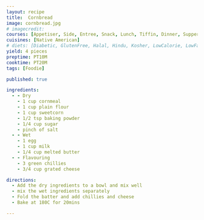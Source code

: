 ```yaml
---
layout: recipe
title:  Cornbread
image: cornbread.jpg
# imagecredit:
courses: [Appetiser, Side, Entree, Snack, Lunch, Tiffin, Dinner, Supper]
cuisines: [Native American]
# diets: [Diabetic, GlutenFree, Halal, Hindu, Kosher, LowCalorie, LowFat, LowLactose, LowSalt, Vegan, Vegetarian]
yield: 4 pieces
preptime: PT10M
cooktime: PT20M
tags: [Foodie]

published: true

ingredients:
  - - Dry
    - 1 cup cornmeal
    - 1 cup plain flour
    - 1 cup sweetcorn
    - 1/2 tsp baking powder
    - 1/4 cup sugar
    - pinch of salt
  - - Wet
    - 1 egg
    - 1 cup milk
    - 1/4 cup melted butter
  - - Flavouring
    - 3 green chillies
    - 3/4 cup grated cheese

directions:
  - Add the dry ingredients to a bowl and mix well
  - mix the wet ingredients separately
  - Fold the batter and add chillies and cheese
  - Bake at 180C for 20mins

---
```

